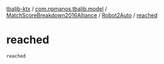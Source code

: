 [tbalib-ktx](../../../index.md) / [com.npmanos.tbalib.model](../../index.md) / [MatchScoreBreakdown2016Alliance](../index.md) / [Robot2Auto](index.md) / [reached](./reached.md)

# reached

`reached`